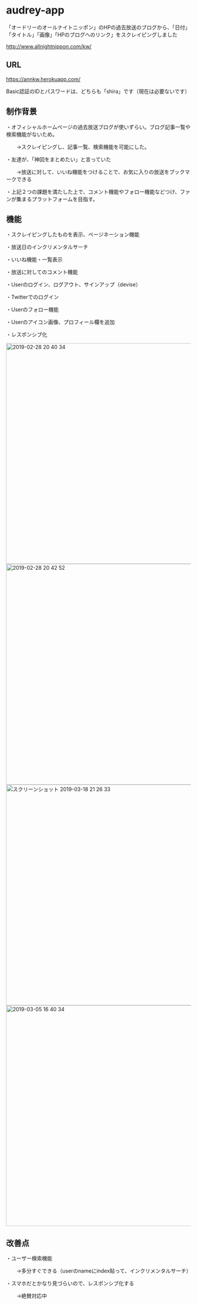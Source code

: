 # audrey-app

「オードリーのオールナイトニッポン」のHPの過去放送のブログから、「日付」「タイトル」「画像」「HPのブログへのリンク」をスクレイピングしました

http://www.allnightnippon.com/kw/

## URL

https://annkw.herokuapp.com/

Basic認証のIDとパスワードは、どちらも「shira」です（現在は必要ないです）


## 制作背景

・オフィシャルホームページの過去放送ブログが使いずらい。ブログ記事一覧や検索機能がないため。

　　→スクレイピングし、記事一覧、検索機能を可能にした。


・友達が、「神回をまとめたい」と言っていた

　　→放送に対して、いいね機能をつけることで、お気に入りの放送をブックマークできる


・上記２つの課題を満たした上で、コメント機能やフォロー機能などつけ、ファンが集まるプラットフォームを目指す。



## 機能

・スクレイピングしたものを表示、ページネーション機能

・放送日のインクリメンタルサーチ

・いいね機能・一覧表示

・放送に対してのコメント機能

・Userのログイン、ログアウト、サインアップ（devise）

・Twitterでのログイン

・Userのフォロー機能

・Userのアイコン画像、プロフィール欄を追加

・レスポンシブ化



<img width="600" alt="2019-02-28 20 40 34" src="https://user-images.githubusercontent.com/42834409/53564070-37941f00-3b99-11e9-8d7e-67dc2585ce60.png">


<img width="600" alt="2019-02-28 20 42 52" src="https://user-images.githubusercontent.com/42834409/53564150-71652580-3b99-11e9-8f14-011ba0679ba9.png">


<img width="600" alt="スクリーンショット 2019-03-18 21 26 33" src="https://user-images.githubusercontent.com/42834409/54530107-35b5c280-49c5-11e9-81ea-d89649e67733.png">



<img width="600" alt="2019-03-05 16 40 34" src="https://user-images.githubusercontent.com/42834409/53788534-780ee680-3f65-11e9-83b6-7070573d06b9.png">


## 改善点

・ユーザー検索機能

　　→多分すぐできる（userのnameにindex貼って、インクリメンタルサーチ）


・スマホだとかなり見づらいので、レスポンシブ化する

　　→絶賛対応中
